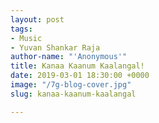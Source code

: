 ```yaml
---
layout: post
tags:
- Music
- Yuvan Shankar Raja
author-name: "'Anonymous'"
title: Kanaa Kaanum Kaalangal!
date: 2019-03-01 18:30:00 +0000
image: "/7g-blog-cover.jpg"
slug: kanaa-kaanum-kaalangal

---
```

